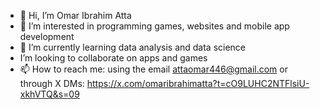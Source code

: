 - 👋 Hi, I’m Omar Ibrahim Atta
- 👀 I’m interested in programming games, websites and mobile app development
- 🌱 I’m currently learning data analysis and data science
-    I’m looking to collaborate on apps and games 
- 📫 How to reach me: using the email attaomar446@gmail.com
  or through X DMs: https://x.com/omaribrahimatta?t=cO9LUHC2NTFlsiU-xkhVTQ&s=09